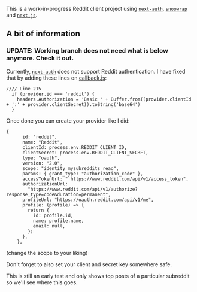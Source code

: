 This is a work-in-progress Reddit client project using [`next-auth`](https://github.com/nextauthjs/next-auth), [`snoowrap`](https://github.com/not-an-aardvark/snoowrap) and [`next.js`](https://github.com/vercel/next.js/).

## A bit of information

### UPDATE: Working branch does not need what is below anymore. Check it out.

Currently, [`next-auth`](https://github.com/nextauthjs/next-auth) does not support Reddit authentication. I have fixed that by adding these lines on [callback.js](https://github.com/afoyer/next-auth/blob/1c052930ef9e6aaef93da7bcc36b87e7dcaed4b8/src/server/lib/oauth/callback.js):
```
//// Line 215
  if (provider.id === 'reddit') {
    headers.Authorization = 'Basic ' + Buffer.from((provider.clientId + ':' + provider.clientSecret)).toString('base64')
  }
```
Once done you can create your provider like I did: 
```
{
      id: "reddit",
      name: "Reddit",
      clientId: process.env.REDDIT_CLIENT_ID,
      clientSecret: process.env.REDDIT_CLIENT_SECRET,
      type: "oauth",
      version: "2.0",
      scope: "identity mysubreddits read",
      params: { grant_type: "authorization_code" },
      accessTokenUrl: " https://www.reddit.com/api/v1/access_token",
      authorizationUrl:
        "https://www.reddit.com/api/v1/authorize?response_type=code&duration=permanent",
      profileUrl: "https://oauth.reddit.com/api/v1/me",
      profile: (profile) => {
        return {
          id: profile.id,
          name: profile.name,
          email: null,
        };
      },
    },
```
(change the scope to your liking)

Don't forget to also set your client and secret key somewhere safe.

This is still an early test and only shows top posts of a particular subreddit so we'll see where this goes.
